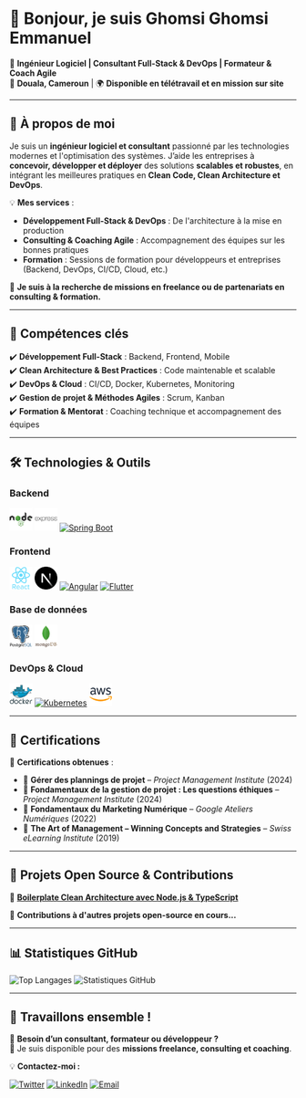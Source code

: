 # 👋 Bonjour, je suis **Ghomsi Ghomsi Emmanuel**  

🚀 **Ingénieur Logiciel | Consultant Full-Stack & DevOps | Formateur & Coach Agile**  
📍 **Douala, Cameroun** | 🌍 **Disponible en télétravail et en mission sur site**  

---

## 🎯 **À propos de moi**  
Je suis un **ingénieur logiciel et consultant** passionné par les technologies modernes et l'optimisation des systèmes. J’aide les entreprises à **concevoir, développer et déployer** des solutions **scalables et robustes**, en intégrant les meilleures pratiques en **Clean Code, Clean Architecture et DevOps**.

💡 **Mes services** :  
- **Développement Full-Stack & DevOps** : De l'architecture à la mise en production  
- **Consulting & Coaching Agile** : Accompagnement des équipes sur les bonnes pratiques  
- **Formation** : Sessions de formation pour développeurs et entreprises (Backend, DevOps, CI/CD, Cloud, etc.)

📌 **Je suis à la recherche de missions en freelance ou de partenariats en consulting & formation.**  

---

## 🚀 **Compétences clés**
✔️ **Développement Full-Stack** : Backend, Frontend, Mobile  
✔️ **Clean Architecture & Best Practices** : Code maintenable et scalable  
✔️ **DevOps & Cloud** : CI/CD, Docker, Kubernetes, Monitoring  
✔️ **Gestion de projet & Méthodes Agiles** : Scrum, Kanban  
✔️ **Formation & Mentorat** : Coaching technique et accompagnement des équipes  

---

## 🛠️ **Technologies & Outils**

### **Backend**
<p>
  <a href="https://nodejs.org"><img src="https://raw.githubusercontent.com/devicons/devicon/master/icons/nodejs/nodejs-original-wordmark.svg" alt="Node.js" width="40" height="40"/></a>
  <a href="https://expressjs.com"><img src="https://raw.githubusercontent.com/devicons/devicon/master/icons/express/express-original-wordmark.svg" alt="Express" width="40" height="40"/></a>
  <a href="https://spring.io/"><img src="https://www.vectorlogo.zone/logos/springio/springio-icon.svg" alt="Spring Boot" width="40" height="40"/></a>
</p>

### **Frontend**
<p>
  <a href="https://reactjs.org/"><img src="https://raw.githubusercontent.com/devicons/devicon/master/icons/react/react-original-wordmark.svg" alt="React" width="40" height="40"/></a>
  <a href="https://nextjs.org/"><img src="https://raw.githubusercontent.com/devicons/devicon/master/icons/nextjs/nextjs-original.svg" alt="Next.js" width="40" height="40"/></a>
  <a href="https://angular.io"><img src="https://angular.io/assets/images/logos/angular/angular.svg" alt="Angular" width="40" height="40"/></a>
  <a href="https://flutter.dev"><img src="https://www.vectorlogo.zone/logos/flutterio/flutterio-icon.svg" alt="Flutter" width="40" height="40"/></a>
</p>

### **Base de données**
<p>
  <a href="https://www.postgresql.org"><img src="https://raw.githubusercontent.com/devicons/devicon/master/icons/postgresql/postgresql-original-wordmark.svg" alt="PostgreSQL" width="40" height="40"/></a>
  <a href="https://www.mongodb.com/"><img src="https://raw.githubusercontent.com/devicons/devicon/master/icons/mongodb/mongodb-original-wordmark.svg" alt="MongoDB" width="40" height="40"/></a>
</p>

### **DevOps & Cloud**
<p>
  <a href="https://www.docker.com/"><img src="https://raw.githubusercontent.com/devicons/devicon/master/icons/docker/docker-original-wordmark.svg" alt="Docker" width="40" height="40"/></a>
  <a href="https://kubernetes.io"><img src="https://www.vectorlogo.zone/logos/kubernetes/kubernetes-icon.svg" alt="Kubernetes" width="40" height="40"/></a>
  <a href="https://aws.amazon.com/"><img src="https://raw.githubusercontent.com/devicons/devicon/master/icons/amazonwebservices/amazonwebservices-original-wordmark.svg" alt="AWS" width="40" height="40"/></a>
</p>

---

## 📜 **Certifications**
📌 **Certifications obtenues** :  
- 📍 **Gérer des plannings de projet** – *Project Management Institute* (2024)  
- 📍 **Fondamentaux de la gestion de projet : Les questions éthiques** – *Project Management Institute* (2024)  
- 📍 **Fondamentaux du Marketing Numérique** – *Google Ateliers Numériques* (2022)  
- 📍 **The Art of Management – Winning Concepts and Strategies** – *Swiss eLearning Institute* (2019) 

---

## 📂 **Projets Open Source & Contributions**
🔹 [**Boilerplate Clean Architecture avec Node.js & TypeScript**](https://github.com/Emmanuel-Ghomsi/boilerplate-node)

📌 **Contributions à d'autres projets open-source en cours...**  

---

## 📊 **Statistiques GitHub**
<p>
  <img src="https://github-readme-stats.vercel.app/api/top-langs?username=emmanuel-ghomsi&show_icons=true&locale=en&layout=compact" alt="Top Langages" />
  <img src="https://github-readme-stats.vercel.app/api?username=emmanuel-ghomsi&show_icons=true&locale=en" alt="Statistiques GitHub" />
</p>

---

## 🤝 **Travaillons ensemble !**
📩 **Besoin d’un consultant, formateur ou développeur ?**  
📌 Je suis disponible pour des **missions freelance, consulting et coaching**.  

💡 **Contactez-moi :**  
<p>
  <a href="https://twitter.com/ghomsiemmanuel" target="blank"><img src="https://raw.githubusercontent.com/rahuldkjain/github-profile-readme-generator/master/src/images/icons/Social/twitter.svg" alt="Twitter" height="30" width="40" /></a>
  <a href="https://linkedin.com/in/emmanuel-ghomsi-ghomsi-7b97671b4" target="blank"><img src="https://raw.githubusercontent.com/rahuldkjain/github-profile-readme-generator/master/src/images/icons/Social/linked-in-alt.svg" alt="LinkedIn" height="30" width="40" /></a>
  <a href="mailto:emmanuelghomsi21@gmail.com"><img src="https://img.icons8.com/ios/50/000000/email.png" alt="Email" height="30" width="40"/></a>
</p>
